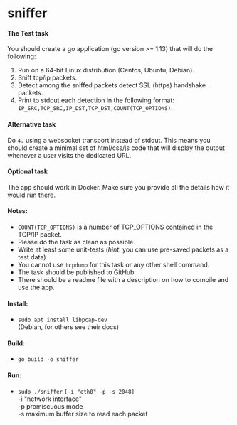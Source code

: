 # sniffer

#### The Test task

You should create a go application (go version >= 1.13) that will do the following:

1. Run on a 64-bit Linux distribution (Centos, Ubuntu, Debian).
2. Sniff tcp/ip packets.
3. Detect among the sniffed packets detect SSL (https) handshake packets.
4. Print to stdout each detection in the following format:
    `IP_SRC,TCP_SRC,IP_DST,TCP_DST,COUNT(TCP_OPTIONS)`.

#### Alternative task

Do `4.` using a websocket transport instead of stdout. This means you should create a minimal set of html/css/js code that will display the output whenever a user visits the dedicated URL.

#### Optional task

The app should work in Docker. Make sure you provide all the details how it would run there.

#### Notes:

- `COUNT(TCP_OPTIONS)` is a number of TCP_OPTIONS contained in the TCP/IP packet.
- Please do the task as clean as possible.
- Write at least some unit-tests (_hint_: you can use pre-saved packets as a test data).
- You cannot use `tcpdump` for this task or any other shell command.
- The task should be published to GitHub.
- There should be a readme file with a description on how to compile and use the app.

#### Install:
 - `sudo apt install libpcap-dev`  
    (Debian, for others see their docs)
 
#### Build:
 - `go build -o sniffer`

#### Run:
 - `sudo ./sniffer` `[-i "eth0" -p -s 2048]`  
    -i "network interface"  
    -p promiscuous mode  
    -s maximum buffer size to read each packet